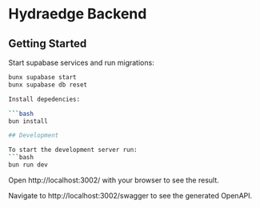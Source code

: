 # Hydraedge Backend

## Getting Started

Start supabase services and run migrations:

````bash
bunx supabase start
bunx supabase db reset

Install depedencies:

```bash
bun install

## Development

To start the development server run:
```bash
bun run dev
````

Open http://localhost:3002/ with your browser to see the result.

Navigate to http://localhost:3002/swagger to see the generated OpenAPI.

